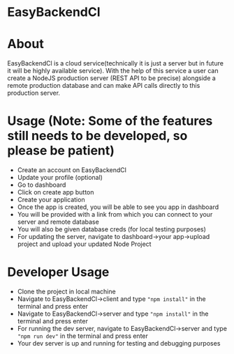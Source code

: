 # EasyBackendCl

# About
EasyBackendCl is a cloud service(technically it is just a server but in future it will be highly available service). With the help of this service a user can create a NodeJS production server (REST API to be precise) alongside a remote production database and can make API calls directly to this production server.

# Usage (Note: Some of the features still needs to be developed, so please be patient)
- Create an account on EasyBackendCl
- Update your profile (optional)
- Go to dashboard
- Click on create app button
- Create your application
- Once the app is created, you will be able to see you app in dashboard
- You will be provided with a link from which you can connect to your server and remote database 
- You will also be given database creds (for local testing purposes)
- For updating the server, navigate to dashboard->your app->upload project and upload your updated Node Project

# Developer Usage
- Clone the project in local machine
- Navigate to EasyBackendCl->client and type `"npm install"` in the terminal and press enter
- Navigate to EasyBackendCl->server and type `"npm install"` in the terminal and press enter
- For running the dev server, navigate to EasyBackendCl->server and type `"npm run dev"` in the terminal and press enter
- Your dev server is up and running for testing and debugging purposes



